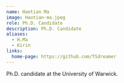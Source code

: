 ```yaml
---
name: Haotian Ma
image: Haotian-ma.jpeg
role: Ph.D. Candidate
description: Ph.D. Candidate
aliases:
  - H.Ma
  - Kirin
links:
  home-page: https://github.com/TSdreamer
---
```


Ph.D. candidate at the University of Warwick.
